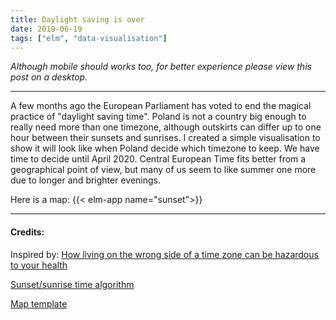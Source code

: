 ```yaml
---
title: Daylight saving is over
date: 2019-06-19
tags: ["elm", "data-visualisation"]
---
```


_Although mobile should works too, for better experience please view this post on a desktop._

---

A few months ago the European Parliament has voted to end the magical practice of "daylight saving time". Poland is not a country big enough to really need more than one timezone, although outskirts can differ up to one hour between their sunsets and sunrises. I created a simple visualisation to show it will look like when Poland decide which timezone to keep. We have time to decide until April 2020. Central European Time fits better from a geographical point of view, but many of us seem to like summer one more due to longer and brighter evenings.      

Here is a map:
{{< elm-app name="sunset">}}

--- 
#### Credits: 

Inspired by: [How living on the wrong side of a time zone can be hazardous to your health ](https://www.washingtonpost.com/business/2019/04/19/how-living-wrong-side-time-zone-can-be-hazardous-your-health/)

[Sunset/sunrise time algorithm](https://edwilliams.org/sunrise_sunset_example.htm)

[Map template](https://commons.wikimedia.org/wiki/File:Gminy_Polski_wed%C5%82ug_rodzaju.svg)